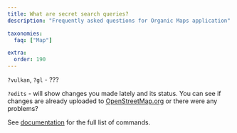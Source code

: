 ```yaml
---
title: What are secret search queries?
description: "Frequently asked questions for Organic Maps application"

taxonomies:
  faq: ["Map"]

extra:
  order: 190
---
```


`?vulkan`, `?gl` - ???

`?edits` - will show changes you made lately and its status. You can see if changes are already uploaded to [OpenStreetMap.org](https://osm.org) or there were any problems?

See [documentation](https://github.com/organicmaps/organicmaps/blob/master/docs/DEBUG_COMMANDS.md) for the full list of commands.
